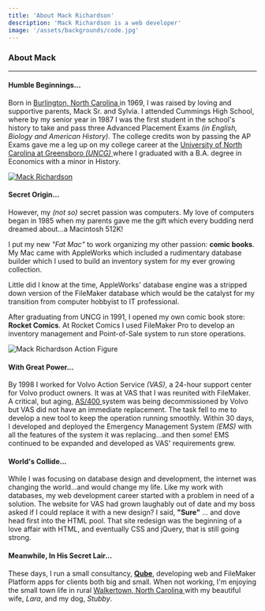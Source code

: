 ```yaml
---
title: 'About Mack Richardson'
description: 'Mack Richardson is a web developer'
image: '/assets/backgrounds/code.jpg'
---
```


### About Mack

---

#### Humble Beginnings...

Born in <a href="https://en.wikipedia.org/wiki/Burlington,_North_Carolina" target="_blank">Burlington, North Carolina <i class="far fa-external-link-square-alt"></i></a> in 1969, I was raised by loving and supportive parents, Mack Sr. and Sylvia. I attended Cummings High School, where by my senior year in 1987 I was the first student in the school's history to take and pass three Advanced Placement Exams *(in English, Biology and American History)*. The college credits won by passing the AP Exams gave me a leg up on my college career at the <a href="https://uncg.edu" target="_blank">University of North Carolina at Greensboro *(UNCG)* <i class="far fa-external-link-square-alt"></i></a> where I graduated with a B.A. degree in Economics with a minor in History.

<a data-fancybox href="/assets/mack_headshot.jpg" class="alignleft overflow"><img src="/assets/mack_headshot.jpg" alt="Mack Richardson" class="alignleft polaroid"></a>
#### Secret Origin...

However, my *(not so)* secret passion was computers. My love of computers began in 1985 when my parents gave me the gift which every budding nerd dreamed about...a Macintosh 512K!

I put my new *"Fat Mac"* to work organizing my other passion: **comic books**. My Mac came with AppleWorks which included a rudimentary database builder which I used to build an inventory system for my ever growing collection.

Little did I know at the time, AppleWorks' database engine was a stripped down version of the FileMaker database which would be the catalyst for my transition from computer hobbyist to IT professional.

After graduating from UNCG in 1991, I opened my own comic book store: **Rocket Comics**. At Rocket Comics I used FileMaker Pro to develop an inventory management and Point-of-Sale system to run store operations.

<img src="/assets/action-figure-2.png" alt="Mack Richardson Action Figure" class="alignright overflow">

#### With Great Power...

By 1998 I worked for Volvo Action Service *(VAS)*, a 24-hour support center for Volvo product owners. It was at VAS that I was reunited with FileMaker. A critical, but aging, <a href="https://en.wikipedia.org/wiki/IBM_System_i" target="_blank">AS/400 <i class="far fa-external-link-square-alt"></i></a> system was being decommissioned by Volvo but VAS did not have an immediate replacement. The task fell to me to develop a new tool to keep the operation running smoothly. Within 30 days, I developed and deployed the Emergency Management System *(EMS)* with all the features of the system it was replacing…and then some! EMS continued to be expanded and developed as VAS' requirements grew.

#### World's Collide...

While I was focusing on database design and development, the internet was changing the world...and would change my life. Like my work with databases, my web development career started with a problem in need of a solution. The website for VAS had grown laughably out of date and my boss asked if I could replace it with a new design? I said, **"Sure"** ... and dove head first into the HTML pool. That site redesign was the beginning of a love affair with HTML, and eventually CSS and jQuery, that is still going strong.

#### Meanwhile, In His Secret Lair...

These days, I run a small consultancy, **[Qube](https://qube.consulting)**, developing web and FileMaker Platform apps for clients both big and small. When not working, I'm enjoying the small town life in rural <a href="https://en.wikipedia.org/wiki/Walkertown,_North_Carolina" target="_blank">Walkertown, North Carolina <i class="far fa-external-link-square-alt"></i></a> with my beautiful wife, *Lara*, and my dog, *Stubby*.